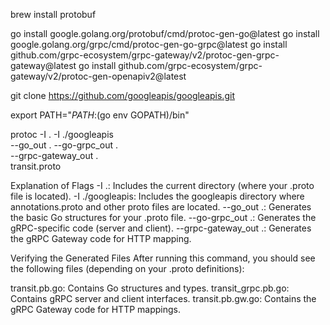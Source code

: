 brew  install protobuf

go install google.golang.org/protobuf/cmd/protoc-gen-go@latest
go install google.golang.org/grpc/cmd/protoc-gen-go-grpc@latest
go install github.com/grpc-ecosystem/grpc-gateway/v2/protoc-gen-grpc-gateway@latest
go install github.com/grpc-ecosystem/grpc-gateway/v2/protoc-gen-openapiv2@latest

git clone https://github.com/googleapis/googleapis.git


export PATH="$PATH:$(go env GOPATH)/bin"

protoc -I . -I ./googleapis \
  --go_out . --go-grpc_out . \
  --grpc-gateway_out . \
  transit.proto


Explanation of Flags
-I .: Includes the current directory (where your .proto file is located).
-I ./googleapis: Includes the googleapis directory where annotations.proto and other proto files are located.
--go_out .: Generates the basic Go structures for your .proto file.
--go-grpc_out .: Generates the gRPC-specific code (server and client).
--grpc-gateway_out .: Generates the gRPC Gateway code for HTTP mapping.


Verifying the Generated Files
After running this command, you should see the following files (depending on your .proto definitions):

transit.pb.go: Contains Go structures and types.
transit_grpc.pb.go: Contains gRPC server and client interfaces.
transit.pb.gw.go: Contains the gRPC Gateway code for HTTP mappings.
